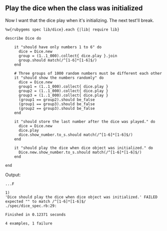 ## Play the dice when the class was initialized 

Now I want that the dice play when it's initializing. The next test'll break.


	%w{rubygems spec lib/dice}.each {|lib| require lib}

	describe Dice do 

		it "should have only numbers 1 to 6" do 
		  dice = Dice.new
		  group = (1..1_000).collect{ dice.play }.join
		  group.should match(/^[1-6]*[1-6]$/)
		end

		# Three groups of 1000 random numbers must be different each other
		it "should show the numbers randomly" do 
		  dice = Dice.new
		  group1 = (1..1_000).collect{ dice.play }
		  group2 = (1..1_000).collect{ dice.play }
		  group3 = (1..1_000).collect{ dice.play }
		  (group1 == group2).should be_false
		  (group1 == group3).should be_false
		  (group2 == group3).should be_false
		end

		it "should store the last number after the dice was played." do 
		  dice = Dice.new
		  dice.play
		  dice.show_number.to_s.should match(/^[1-6]*[1-6]$/)
		end
	
		it "should play the dice when dice object was initialized." do
		  Dice.new.show_number.to_s.should match(/^[1-6]*[1-6]$/)
		end

	end

Output:

	...F

	1)
	'Dice should play the dice when dice object was initialized.' FAILED
	expected "" to match /^[1-6]*[1-6]$/
	./spec/dice_spec.rb:29:

	Finished in 0.12371 seconds

	4 examples, 1 failure
